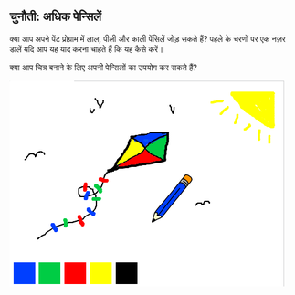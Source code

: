 ## चुनौती: अधिक पेन्सिलें

क्या आप अपने पेंट प्रोग्राम में लाल, पीली और काली पेंसिलें जोड़ सकते हैं? पहले के चरणों पर एक नज़र डालें यदि आप यह याद करना चाहते हैं कि यह कैसे करें।

क्या आप चित्र बनाने के लिए अपनी पेन्सिलों का उपयोग कर सकते हैं?

![स्क्रीनशॉट](images/paint-final.png)